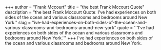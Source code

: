 +++
author = "Frank Mccourt"
title = "the best Frank Mccourt Quote"
description = "the best Frank Mccourt Quote: I've had experiences on both sides of the ocean and various classrooms and bedrooms around New York."
slug = "ive-had-experiences-on-both-sides-of-the-ocean-and-various-classrooms-and-bedrooms-around-new-york"
quote = '''I've had experiences on both sides of the ocean and various classrooms and bedrooms around New York.'''
+++
I've had experiences on both sides of the ocean and various classrooms and bedrooms around New York.
